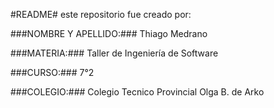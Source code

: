 #README#
este repositorio fue creado por:

###NOMBRE Y APELLIDO:###
Thiago Medrano

###MATERIA:###
Taller de Ingeniería de Software

###CURSO:###
7°2

###COLEGIO:###
Colegio Tecnico Provincial Olga B. de Arko
